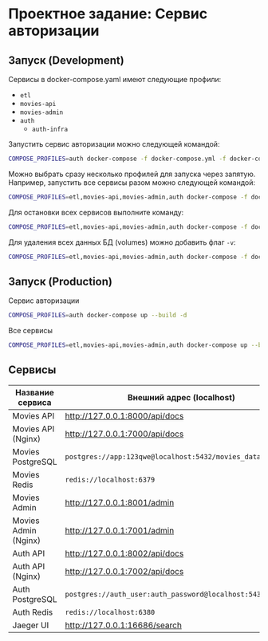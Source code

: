 # Проектное задание: Сервис авторизации

## Запуск (Development)

Сервисы в docker-compose.yaml имеют следующие профили:
- `etl`
- `movies-api`
- `movies-admin`
- `auth`
  - `auth-infra`

Запустить сервис авторизации можно следующей командой:

```bash
COMPOSE_PROFILES=auth docker-compose -f docker-compose.yml -f docker-compose.override.yml up --build -d
```

Можно выбрать сразу несколько профилей для запуска через запятую.
Например, запустить все сервисы разом можно следующей командой:

```bash
COMPOSE_PROFILES=etl,movies-api,movies-admin,auth docker-compose -f docker-compose.yml -f docker-compose.override.yml up --build -d
```

Для остановки всех сервисов выполните команду:

```bash
COMPOSE_PROFILES=etl,movies-api,movies-admin,auth docker-compose -f docker-compose.yml -f docker-compose.override.yml down
```

Для удаления всех данных БД (volumes) можно добавить флаг `-v`:

```bash
COMPOSE_PROFILES=etl,movies-api,movies-admin,auth docker-compose -f docker-compose.yml -f docker-compose.override.yml down -v
```

## Запуск (Production)

Сервис авторизации

```bash
COMPOSE_PROFILES=auth docker-compose up --build -d
```

Все сервисы

```bash
COMPOSE_PROFILES=etl,movies-api,movies-admin,auth docker-compose up --build -d
```

## Сервисы

| Название сервиса     | Внешний адрес (localhost)                                   | Внутренний адрес (docker network)                               |
|----------------------|-------------------------------------------------------------|-----------------------------------------------------------------|
| Movies API           | http://127.0.0.1:8000/api/docs                              | http://movies-api:8000/api/docs                                 |
| Movies API (Nginx)   | http://127.0.0.1:7000/api/docs                              | http://movies-api-nginx/api/docs                                |
| Movies PostgreSQL    | `postgres://app:123qwe@localhost:5432/movies_database`      | `postgres://app:123qwe@movies-postgres:5432/movies_database`    |
| Movies Redis         | `redis://localhost:6379`                                    | `redis://movies-redis:6379`                                     |
| Movies Admin         | http://127.0.0.1:8001/admin                                 | http://movies-admin:8000/admin                                  |
| Movies Admin (Nginx) | http://127.0.0.1:7001/admin                                 | http://movies-admin-nginx:80/admin                              |
| Auth API             | http://127.0.0.1:8002/api/docs                              | http://auth-api:8000/api/docs                                   |
| Auth API (Nginx)     | http://127.0.0.1:7002/api/docs                              | http://auth-api-nginx:80/api/docs                               |
| Auth PostgreSQL      | `postgres://auth_user:auth_password@localhost:5433/auth_db` | `postgres://auth_user:auth_password@auth-postgres:5432/auth_db` |
| Auth Redis           | `redis://localhost:6380`                                    | `redis://auth-redis:6379`                                       |
| Jaeger UI            | http://127.0.0.1:16686/search                               | http://auth-jaeger:16686/search                                 |
